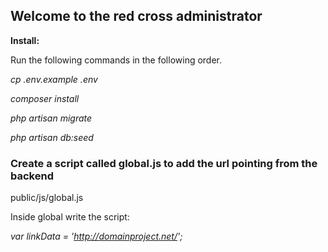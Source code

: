 ## Welcome to the red cross administrator
**Install:**

Run the following commands in the following order.

*cp .env.example .env*

*composer install*

*php artisan migrate*

*php artisan db:seed*

### Create a script called global.js to add the url pointing from the backend 

public/js/global.js

Inside global write the script:

*var linkData = 'http://domainproject.net/';*
